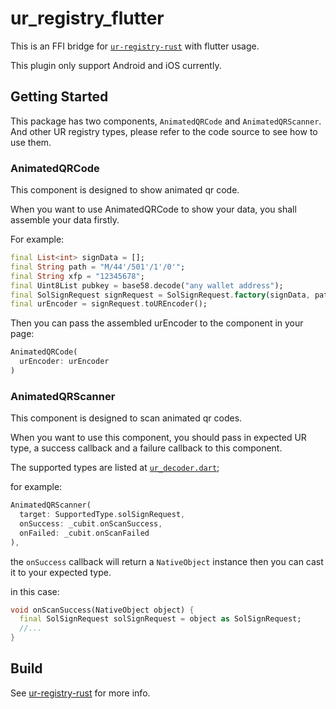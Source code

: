 # ur_registry_flutter

This is an FFI bridge for [`ur-registry-rust`](https://github.com/KeystoneHQ/ur-registry-rust) with flutter usage.

This plugin only support Android and iOS currently.

## Getting Started

This package has two components, `AnimatedQRCode` and `AnimatedQRScanner`.
And other UR registry types, please refer to the code source to see how to use them.

### AnimatedQRCode
This component is designed to show animated qr code.

When you want to use AnimatedQRCode to show your data, you shall assemble your data firstly. 

For example: 
```dart
final List<int> signData = [];
final String path = "M/44'/501'/1'/0'";
final String xfp = "12345678";
final Uint8List pubkey = base58.decode("any wallet address");
final SolSignRequest signRequest = SolSignRequest.factory(signData, path, xfp, pubkey, 'origin', isTransaction ? 1 : 2);
final urEncoder = signRequest.toUREncoder();
```

Then you can pass the assembled urEncoder to the component in your page: 
```dart
AnimatedQRCode(
  urEncoder: urEncoder
)
```

### AnimatedQRScanner
This component is designed to scan animated qr codes.

When you want to use this component, you should pass in expected UR type, a success callback and a failure callback to this component.

The supported types are listed at [`ur_decoder.dart`](./lib/ur_decoder.dart);

for example: 
```dart
AnimatedQRScanner(
  target: SupportedType.solSignRequest, 
  onSuccess: _cubit.onScanSuccess, 
  onFailed: _cubit.onScanFailed
),
```

the `onSuccess` callback will return a `NativeObject` instance then you can cast it to your expected type.

in this case: 
```dart
void onScanSuccess(NativeObject object) {
  final SolSignRequest solSignRequest = object as SolSignRequest;
  //...
}
```

## Build
See [ur-registry-rust](https://github.com/KeystoneHQ/ur-registry-rust) for more info.